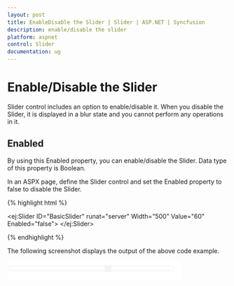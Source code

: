 ```yaml
---
layout: post
title: EnableDisable the Slider | Slider | ASP.NET | Syncfusion
description: enable/disable the slider
platform: aspnet
control: Slider
documentation: ug
---
```


# Enable/Disable the Slider

Slider control includes an option to enable/disable it. When you disable the Slider, it is displayed in a blur state and you cannot perform any operations in it.

## Enabled     

By using this Enabled property, you can enable/disable the Slider. Data type of this property is Boolean.

In an ASPX page, define the Slider control and set the Enabled property to false to disable the Slider. 

{% highlight html %}

<ej:Slider ID="BasicSlider" runat="server" Width="500" Value="60" Enabled="false"> </ej:Slider>

{% endhighlight %}

The following screenshot displays the output of the above code example.

 ![](EnableDisable-the-Slider_images/EnableDisable-the-Slider_img1.png)



